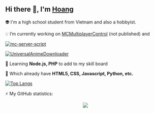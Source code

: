 ## Hi there 👋, I'm [Hoang](https://hoangtheboss.xyz)

👽 I'm a high school student from Vietnam and also a hobbyist.

💡 I’m currently working on [MCMultiplayerControl](https://github.com/terminada/MCMultiplayerControl) (not published) and

[![mc-server-script](https://github-readme-stats.vercel.app/api/pin/?username=terminada&repo=mc-server-script&theme=outrun)](https://github.com/terminada/mc-server-script)

[![UniversalAnimeDownloader](https://github-readme-stats.vercel.app/api/pin/?username=TachibanaYui&repo=UniversalAnimeDownloader&theme=outrun)](https://github.com/TachibanaYui/UniversalAnimeDownloader)

🌱 Learning **Node.js, PHP** to add to my skill board

💪 Which already have **HTML5, CSS, Javascript, Python, etc.**

[![Top Langs](https://github-readme-stats.vercel.app/api/top-langs/?username=HoangTheBoss&theme=outrun&langs_count=5)](https://github.com/HoangTheBoss)

⚡ My GitHub statistics:

<div align='center'>
	<img src='https://github-readme-stats.vercel.app/api?username=HoangTheBoss&show_icons=true&show_icons=true&theme=outrun&include_all_commits=true&count_private=true' />
</div>

